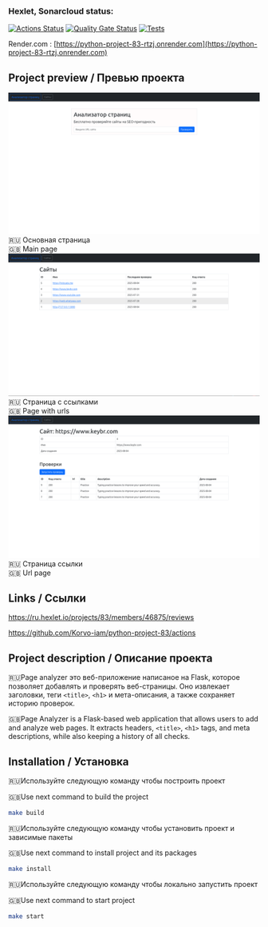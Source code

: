 ### Hexlet, Sonarcloud status:
[![Actions Status](https://github.com/Korvo-iam/python-project-83/actions/workflows/hexlet-check.yml/badge.svg)](https://github.com/Korvo-iam/python-project-83/actions)
[![Quality Gate Status](https://sonarcloud.io/api/project_badges/measure?project=Korvo-iam_python-project-83&metric=alert_status)](https://sonarcloud.io/summary/new_code?id=Korvo-iam_python-project-83)
[![Tests](https://github.com/Korvo-iam/python-project-83/actions/workflows/my-check.yml/badge.svg)](https://github.com/Korvo-iam/python-project-83/actions/workflows/my-check.yml)



Render.com :
[https://python-project-83-rtzj.onrender.com](https://python-project-83-rtzj.onrender.com)


##  Project preview / Превью проекта
![](page_analyzer/assets/screen.png)
🇷🇺 Основная страница<br>
🇬🇧 Main page
![](page_analyzer/assets/screen2.png)
🇷🇺 Cтраница с ссылками<br>
🇬🇧 Page with urls
![](page_analyzer/assets/screen3.png)
🇷🇺 Страница ссылки<br>
🇬🇧 Url page

## Links / Ссылки
https://ru.hexlet.io/projects/83/members/46875/reviews

https://github.com/Korvo-iam/python-project-83/actions


## Project description / Описание проекта
🇷🇺Page analyzer это веб-приложение написаное на Flask, которое позволяет добавлять и проверять веб-страницы. Оно извлекает заголовки, теги `<title>`, `<h1>` и мета-описания, а также сохраняет историю проверок.

🇬🇧Page Analyzer is a Flask-based web application that allows users to add and analyze web pages. It extracts headers, `<title>`, `<h1>` tags, and meta descriptions, while also keeping a history of all checks.


## Installation / Установка

🇷🇺Используйте следующую команду чтобы построить проект

🇬🇧Use next command to build the project

```bash
make build
```

🇷🇺Используйте следующую команду чтобы установить проект и зависимые пакеты

🇬🇧Use next command to install project and its packages

```bash
make install
```

🇷🇺Используйте следующую команду чтобы локально запустить проект

🇬🇧Use next command to start project

```bash
make start
```